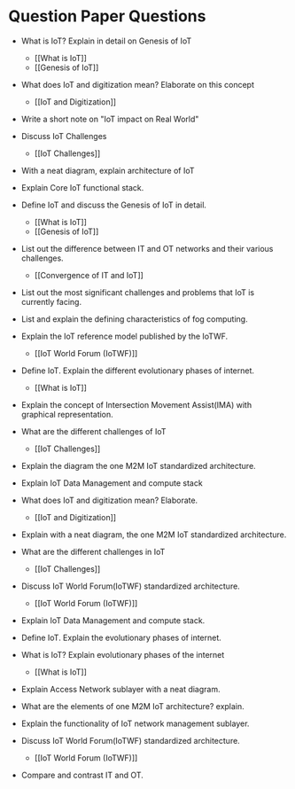 # Question Paper Questions

- What is IoT? Explain in detail on Genesis of IoT
	- [[What is IoT]]
	- [[Genesis of IoT]]
- What does IoT and digitization mean? Elaborate on this concept
	- [[IoT and Digitization]]
- Write a short note on "IoT impact on Real World"
- Discuss IoT Challenges
	- [[IoT Challenges]]
- With a neat diagram, explain architecture of IoT
- Explain Core IoT functional stack.

- Define IoT and discuss the Genesis of IoT in detail.
	- [[What is IoT]]
	- [[Genesis of IoT]]
- List out the difference between IT and OT networks and their various challenges.
	- [[Convergence of IT and IoT]]
- List out the most significant challenges and problems that IoT is currently facing.
- List and explain the defining characteristics of fog computing.
- Explain the IoT reference model published by the IoTWF.
	- [[IoT World Forum (IoTWF)]]

- Define IoT. Explain the different evolutionary phases of internet.
	- [[What is IoT]]
- Explain the concept of Intersection Movement Assist(IMA) with graphical representation.
- What are the different challenges of IoT
	- [[IoT Challenges]]
- Explain the diagram the one M2M IoT standardized architecture.
- Explain IoT Data Management and compute stack

- What does IoT and digitization mean? Elaborate.
	- [[IoT and Digitization]]
- Explain with a neat diagram, the one M2M IoT standardized architecture.
- What are the different challenges in IoT
	- [[IoT Challenges]]
- Discuss IoT World Forum(IoTWF) standardized architecture.
	- [[IoT World Forum (IoTWF)]]
- Explain IoT Data Management and compute stack.
- Define IoT. Explain the evolutionary phases of internet.

- What is IoT? Explain evolutionary phases of the internet
	- [[What is IoT]]
- Explain Access Network sublayer with a neat diagram.
- What are the elements of one M2M IoT architecture? explain.
- Explain the functionality of IoT network management sublayer.
- Discuss IoT World Forum(IoTWF) standardized architecture.
	- [[IoT World Forum (IoTWF)]]
- Compare and contrast IT and OT.
